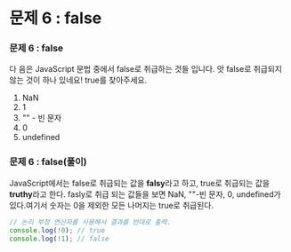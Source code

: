 # 문제 6 : false

### 문제 6 : false

다 음은 JavaScript 문법 중에서 false로 취급하는 것들 입니다. 앗 false로 취급되지 않는 것이 하나 있네요! true를 찾아주세요.

1. NaN
2. 1
3. "" - 빈 문자 
4.  0
5. undefined

### 문제 6 : false\(풀이\)

JavaScript에서는 false로 취급되는 값을 **falsy**라고 하고,  true로 취급되는 값을 **truthy**라고 한다. fasly로 취급 되는 값들을 보면 NaN, ""-빈 문자, 0, undefined가 있다.여기서 숫자는 0을 제외한 모든 나머지는 true로 취급된다.

```javascript
// 논리 부정 연산자를 사용해서 결과를 반대로 출력.
console.log(!0); // true
console.log(!1); // false
```





